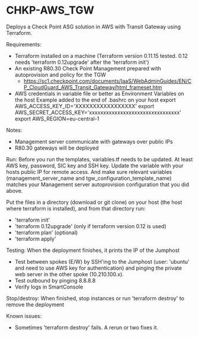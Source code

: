 # CHKP-AWS_TGW

Deploys a Check Point ASG solution in AWS with Transit Gateway using Terraform.

Requirements:
- Terraform installed on a machine (Terraform version 0.11.15 tested. 0.12 needs 'terraform 0.12upgrade' after the 'terraform init')
- An existing R80.30 Check Point Management prepared with autoprovision and policy for the TGW
    - https://sc1.checkpoint.com/documents/IaaS/WebAdminGuides/EN/CP_CloudGuard_AWS_Transit_Gateway/html_frameset.htm
- AWS credentials in variable file or better as Environment Variables on the host
    Example added to the end of .bashrc on your host
        export AWS_ACCESS_KEY_ID='XXXXXXXXXXXXXXXXX'
        export AWS_SECRET_ACCESS_KEY='xxxxxxxxxxxxxxxxxxxxxxxxxxxxxxxx'
        export AWS_REGION=eu-central-1

Notes:
- Management server communicate with gateways over public IPs
- R80.30 gateways will be deployed

Run:
Before you run the templates, variables.tf needs to be updated. At least AWS key, password, SIC key and SSH key. 
Update the variable with your hosts public IP for remote access. And make sure relevant variables (management_server_name and tgw_configuration_template_name) matches your Management server autoprovision configuration that you did above.

Put the files in a directory (download or git clone) on your host (the host where terraform is installed), and from that directory run:
- 'terraform init'
- 'terraform 0.12upgrade' (only if terraform version 0.12 is used)
- 'terraform plan' (optional)
- 'terraform apply'

Testing: When the deployment finishes, it prints the IP of the Jumphost

- Test between spokes (E/W) by SSH'ing to the Jumphost (user: 'ubuntu' and need to use AWS key for authentication) and pinging the private web server in the other spoke (10.210.100.x).
- Test outbound by pinging 8.8.8.8
- Verify logs in SmartConsole

Stop/destroy: When finished, stop instances or run 'terraform destroy' to remove the deployment

Known issues:
- Sometimes 'terraform destroy' fails. A rerun or two fixes it.
